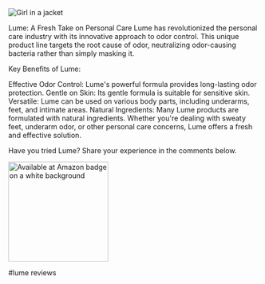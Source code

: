 <img src="https://m.media-amazon.com/images/S/al-na-9d5791cf-3faf/90ac2a5e-066b-4b14-bd3f-7cf7df6e2520._CR0,500,4032,2111_SX507_QL70_.jpg" alt="Girl in a jacket">


Lume: A Fresh Take on Personal Care
Lume has revolutionized the personal care industry with its innovative approach to odor control. This unique product line targets the root cause of odor, neutralizing odor-causing bacteria rather than simply masking it.

Key Benefits of Lume:

Effective Odor Control: Lume's powerful formula provides long-lasting odor protection.
Gentle on Skin: Its gentle formula is suitable for sensitive skin.
Versatile: Lume can be used on various body parts, including underarms, feet, and intimate areas.
Natural Ingredients: Many Lume products are formulated with natural ingredients.
Whether you're dealing with sweaty feet, underarm odor, or other personal care concerns, Lume offers a fresh and effective solution.

Have you tried Lume? Share your experience in the comments below.

<a href="https://amzn.to/3ULLUo0"><img src="https://www.ecomengine.com/hs-fs/hubfs/images/screenshots/amazon/available-amazon-badge.jpg?width=800&amp;name=available-amazon-badge.jpg" alt="Available at Amazon badge on a white background" width="200" loading="lazy" style="width: 200px;" ></a>

#lume reviews
